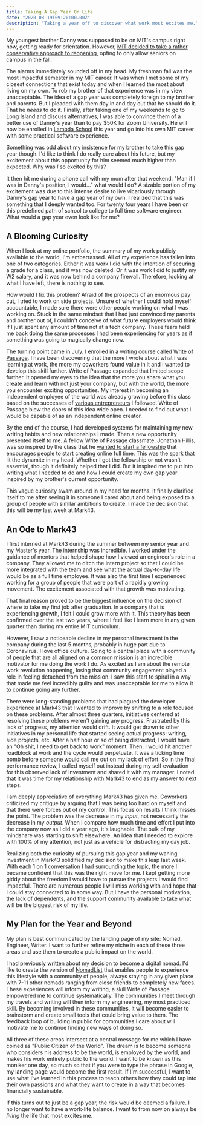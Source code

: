 ```yaml
---
title: Taking A Gap Year On Life
date: "2020-08-19T09:20:00.00Z"
description: "Taking a year off to discover what work most excites me."
---
```


My youngest brother Danny was supposed to be on MIT's campus right now, getting ready for orientation. However, [MIT decided to take a rather conservative approach to reopening](https://covid19.mit.edu/fall-2020-faq), opting to only allow seniors on campus in the fall. 

The alarms immediately sounded off in my head. My freshman fall was the most impactful semester in my MIT career. It was when I met some of my closest connections that exist today and when I learned the most about living on my own. To rob my brother of that experience was in my view unacceptable. The idea of a gap year was completely foreign to my brother and parents. But I pleaded with them day in and day out that he should do it. That he _needs_ to do it. Finally, after taking one of my weekends to go to Long Island and discuss alternatives, I was able to convince them of a better use of Danny's year than to pay $50K for Zoom University. He will now be enrolled in [Lambda School](https://lambdaschool.com/) this year and go into his own MIT career with some practical software experience.

Something was odd about my insistence for my brother to take this gap year though. I'd like to think I do really care about his future, but my excitement about this opportunity for him seemed much higher than expected. Why was _I_ so excited by this?

It then hit me during a phone call with my mom after that weekend. "Man if I was in Danny's position, I would..." what would I do? A sizable portion of my excitement was due to this intense desire to live vicariously through Danny's gap year to have a gap year of my own. I realized that this was something that I deeply wanted too. For twenty four years I have been on this predefined path of school to college to full time software engineer. What would a gap year even look like for me?

## A Blooming Curiosity

When I look at my online portfolio, the summary of my work publicly available to the world, I'm embarrassed. All of my experience has fallen into one of two categories. Either it was work I did with the intention of securing a grade for a class, and it was now deleted. Or it was work I did to justify my W2 salary, and it was now behind a company firewall. Therefore, looking at what I have left, there is nothing to see.

How would I fix this problem? Afraid of the prospects of an enormous pay cut, I tried to work on side projects. Unsure of whether I could hold myself accountable, I made sure there were other people working on what I was working on. Stuck in the same mindset that I had just convinced my parents and brother out of, I couldn't conceive of what future employers would think if I just spent any amount of time not at a tech company. These fears held me back doing the same processes I had been experiencing for years as if something was going to magically change now.

The turning point came in July. I enrolled in a writing course called [Write of Passage](https://writeofpassage.school/). I have been discovering that the more I wrote about what I was learning at work, the more my coworkers found value in it and I wanted to develop this skill further. Write of Passage expanded that limited scope further. It opened my eyes to the idea that the more you share what you create and learn with not just your company, but with the world, the more you encounter exciting opportunities. My interest in becoming an independent employee of the world was already growing before this class based on the successes of [various entrepreneurs](https://impacttheory.com/episode/marc-lore/) I followed. Write of Passage blew the doors of this idea wide open. I needed to find out what I would be capable of as an independent online creator.

By the end of the course, I had developed systems for maintaining my new writing habits and new relationships I made. Then a new opportunity presented itself to me. A fellow Write of Passage classmate, Jonathan Hillis, was so inspired by the class that he [wanted to start a fellowship](https://www.cooperative-capital.com/fellowship) that encourages people to start creating online full time. This was the spark that lit the dynamite in my head. Whether I got the fellowship or not wasn't essential, though it definitely helped that I did. But it inspired me to put into writing what I needed to do and how I could create my own gap year inspired by my brother's current opportunity.

This vague curiosity swam around in my head for months. It finally clarified itself to me after seeing it in someone I cared about and being exposed to a group of people with similar ambitions to create. I made the decision that this will be my last week at Mark43. 

## An Ode to Mark43

I first interned at Mark43 during the summer between my senior year and my Master's year. The internship was incredible. I worked under the guidance of mentors that helped shape how I viewed an engineer's role in a company. They allowed me to ditch the intern project so that I could be more integrated with the team and see what the actual day-to-day life would be as a full time employee. It was also the first time I experienced working for a group of people that were part of a rapidly growing movement. The excitement associated with that growth was motivating.

That final reason proved to be the biggest influence on the decision of where to take my first job after graduation. In a company that is experiencing growth, I felt I could grow more with it. This theory has been confirmed over the last two years, where I feel like I learn more in any given quarter than during my entire MIT curriculum.

However, I saw a noticeable decline in my personal investment in the company during the last 5 months, probably in huge part due to Coronavirus. I love office culture. Going to a central place with a community of people that are all aligned on a common mission is an incredible motivator for me doing the work I do. As excited as I am about the remote work revolution happening, losing that community engagement played a role in feeling detached from the mission. I saw this start to spiral in a way that made me feel incredibly guilty and was unacceptable for me to allow it to continue going any further.

There were long-standing problems that had plagued the developer experience at Mark43 that I wanted to improve by shifting to a role focused on these problems. After almost three quarters, initiatives centered at resolving these problems weren't gaining any progress. Frustrated by this lack of progress, my attention would drift. It would get drawn to other initiatives in my personal life that started seeing actual progress: writing, side projects, etc. After a half hour or so of being distracted, I would have an "Oh shit, I need to get back to work" moment. Then, I would hit another roadblock at work and the cycle would perpetuate. It was a ticking time bomb before someone would call me out on my lack of effort. So in the final performance review, I called myself out instead during my self evaluation for this observed lack of investment and shared it with my manager. I noted that it was time for my relationship with Mark43 to end as my answer to next steps.

I am deeply appreciative of everything Mark43 has given me. Coworkers criticized my critique by arguing that I was being too hard on myself and that there were forces out of my control. This focus on results I think misses the point. The problem was the decrease in my _input_, not necessarily the decrease in my _output_. When I compare how much time and effort I put into the company now as I did a year ago, it's laughable. The bulk of my mindshare was starting to shift elsewhere. An idea that I needed to explore with 100% of my attention, not just as a vehicle for distracting my day job.

Realizing both the curiosity of pursuing this gap year and my waning investment in Mark43 solidified my decision to make this leap last week. With each 1 on 1 conversation I had surrounding the topic, the more I became confident that this was the right move for me. I kept getting more giddy about the freedom I would have to pursue the projects I would find impactful. There are numerous people I will miss working with and hope that I could stay connected to in some way. But I have the personal motivation, the lack of dependents, and the support community available to take what will be the biggest risk of my life.

## My Plan for the Year and Beyond
My plan is best communicated by the landing page of my site: Nomad, Engineer, Writer. I want to further refine my niche in each of these three areas and use them to create a public impact on the world. 

I had [previously written](https://davidvargas.me/blog/rise-of-the-digital-nomads/) about my decision to become a digital nomad. I'd like to create the version of [NomadList](https://nomadlist.com/) that enables people to experience this lifestyle with a community of people, always staying in any given place with 7-11 other nomads ranging from close friends to completely new faces. These experiences will inform my writing, a skill Write of Passage empowered me to continue systematically. The communities I meet through my travels and writing will then inform my engineering, my most practiced skill. By becoming involved in these communities, it will become easier to brainstorm and create small tools that could bring value to them. The feedback loop of building in public for communities I care about will motivate me to continue finding new ways of doing so.

All three of these areas intersect at a central message for me which I have coined as "Public Citizen of the World". The dream is to become someone who considers his address to be the world, is employed by the world, and makes his work entirely public to the world. I want to be known as this moniker one day, so much so that if you were to type the phrase in Google, my landing page would become the first result. If I'm successful, I want to use what I've learned in this process to teach others how they could tap into their own passions and what they want to create in a way that becomes financially sustainable.

If this turns out to just be a gap year, the risk would be deemed a failure. I no longer want to have a work-life balance. I want to from now on always be _living_ the life that most excites me.
